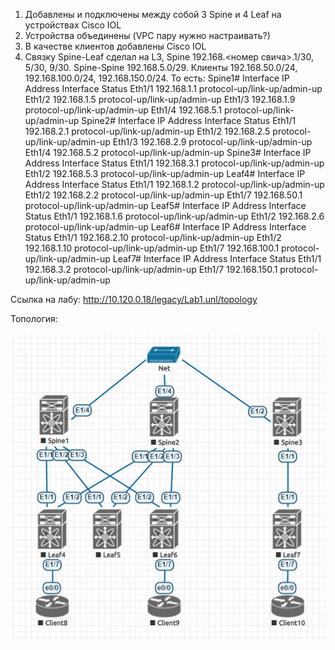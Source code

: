 1) Добавлены и подключены между собой 3 Spine и 4 Leaf на устройствах Cisco IOL
2) Устройства объединены (VPC пару нужно настраивать?)
3) В качестве клиентов добавлены Cisco IOL
4) Связку Spine-Leaf сделал на L3, Spine 192.168.<номер свича>.1/30, 5/30, 9/30. Spine-Spine 192.168.5.0/29. Клиенты 192.168.50.0/24, 192.168.100.0/24, 192.168.150.0/24.
То есть:
Spine1#
Interface            IP Address      Interface Status
Eth1/1               192.168.1.1     protocol-up/link-up/admin-up
Eth1/2               192.168.1.5     protocol-up/link-up/admin-up
Eth1/3               192.168.1.9     protocol-up/link-up/admin-up
Eth1/4               192.168.5.1     protocol-up/link-up/admin-up
Spine2# 
Interface            IP Address      Interface Status
Eth1/1               192.168.2.1     protocol-up/link-up/admin-up
Eth1/2               192.168.2.5     protocol-up/link-up/admin-up
Eth1/3               192.168.2.9     protocol-up/link-up/admin-up
Eth1/4               192.168.5.2     protocol-up/link-up/admin-up
Spine3#
Interface            IP Address      Interface Status
Eth1/1               192.168.3.1     protocol-up/link-up/admin-up
Eth1/2               192.168.5.3     protocol-up/link-up/admin-up
Leaf4#
Interface            IP Address      Interface Status
Eth1/1               192.168.1.2     protocol-up/link-up/admin-up
Eth1/2               192.168.2.2     protocol-up/link-up/admin-up
Eth1/7               192.168.50.1    protocol-up/link-up/admin-up
Leaf5#
Interface            IP Address      Interface Status
Eth1/1               192.168.1.6     protocol-up/link-up/admin-up
Eth1/2               192.168.2.6     protocol-up/link-up/admin-up
Leaf6#
Interface            IP Address      Interface Status
Eth1/1               192.168.2.10    protocol-up/link-up/admin-up
Eth1/2               192.168.1.10    protocol-up/link-up/admin-up
Eth1/7               192.168.100.1   protocol-up/link-up/admin-up
Leaf7#
Interface            IP Address      Interface Status
Eth1/1               192.168.3.2     protocol-up/link-up/admin-up
Eth1/7               192.168.150.1   protocol-up/link-up/admin-up


Ссылка на лабу:
http://10.120.0.18/legacy/Lab1.unl/topology

Топология:

![Топология](https://github.com/llseoll/Data_Center/blob/main/Screenshot_5.jpg)

